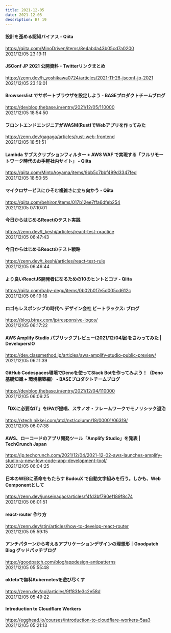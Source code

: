 ```yaml
---
title: 2021-12-05
date: 2021-12-05
description: B! 19
---
```


#### 設計を歪める認知バイアス - Qiita
https://qiita.com/MinoDriven/items/8e4abda43b05cd7a0200<br>
2021/12/05 23:19:11<br>


#### JSConf JP 2021 公開資料・Twitterリンクまとめ
https://zenn.dev/h_yoshikawa0724/articles/2021-11-28-jsconf-jp-2021<br>
2021/12/05 23:16:01<br>


#### Browserslist でサポートブラウザを設定しよう - BASEプロダクトチームブログ
https://devblog.thebase.in/entry/2021/12/05/110000<br>
2021/12/05 18:54:50<br>


#### フロントエンドエンジニアがWASM(Rust)でWebアプリを作ってみた
https://zenn.dev/gagaga/articles/rust-web-frontend<br>
2021/12/05 18:51:51<br>


#### Lambda サブスクリプションフィルター + AWS WAF で実現する「フルリモートワーク時代のお手軽社内サイト」 - Qiita
https://qiita.com/MintoAoyama/items/9bb5c7bbf499d3347fed<br>
2021/12/05 18:50:55<br>


#### マイクロサービスにひそむ複雑さに立ち向かう - Qiita
https://qiita.com/behiron/items/017b12ee7ffa6dfeb254<br>
2021/12/05 07:10:01<br>


#### 今日からはじめるReactのテスト実践
https://zenn.dev/t_keshi/articles/react-test-practice<br>
2021/12/05 06:47:43<br>


#### 今日からはじめるReactのテスト戦略
https://zenn.dev/t_keshi/articles/react-test-rule<br>
2021/12/05 06:46:44<br>


#### より良いReactJS開発者になるための10のヒントとコツ - Qiita
https://qiita.com/baby-degu/items/0b02b0f7e5d005cd612c<br>
2021/12/05 06:19:18<br>


#### ロゴもレスポンシブの時代へ デザイン会社 ビートラックス: ブログ
https://blog.btrax.com/jp/responsive-logos/<br>
2021/12/05 06:17:22<br>


#### AWS Amplify Studio パブリックプレビュー(2021/12/04版)をさわってみた | DevelopersIO
https://dev.classmethod.jp/articles/aws-amplify-studio-public-preview/<br>
2021/12/05 06:11:39<br>


#### GitHub Codespaces環境でDenoを使ってSlack Botを作ってみよう！（Deno基礎知識 + 環境構築編） - BASEプロダクトチームブログ
https://devblog.thebase.in/entry/2021/12/04/110000<br>
2021/12/05 06:09:25<br>


#### 「DXに必要なIT」をIPAが提唱、スサノオ・フレームワークでモノリシック退治
https://xtech.nikkei.com/atcl/nxt/column/18/00001/06319/<br>
2021/12/05 06:07:38<br>


#### AWS、ローコードのアプリ開発ツール「Amplify Studio」を発表 | TechCrunch Japan
https://jp.techcrunch.com/2021/12/04/2021-12-02-aws-launches-amplify-studio-a-new-low-code-app-development-tool/<br>
2021/12/05 06:04:25<br>


#### 日本のWEBに革命をもたらす BudouX で自動文字組みを行う。しかも、Web Componentとして
https://zenn.dev/junseinagao/articles/f4fd3bf790ef189f8c74<br>
2021/12/05 06:01:51<br>


#### react-router 作り方
https://zenn.dev/stin/articles/how-to-develop-react-router<br>
2021/12/05 05:59:15<br>


#### アンチパターンから考えるアプリケーションデザインの理想形｜Goodpatch Blog グッドパッチブログ
https://goodpatch.com/blog/appdesign-antipatterns<br>
2021/12/05 05:55:48<br>


#### oktetoで無料Kubernetesを遊び尽くす
https://zenn.dev/aoi/articles/9ff83fe3c2e58d<br>
2021/12/05 05:49:22<br>


#### Introduction to Cloudflare Workers
https://egghead.io/courses/introduction-to-cloudflare-workers-5aa3<br>
2021/12/05 05:21:13<br>



